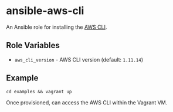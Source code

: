 # ansible-aws-cli

An Ansible role for installing the [AWS CLI](https://aws.amazon.com/cli/).

## Role Variables

- `aws_cli_version` - AWS CLI version (default: `1.11.14`)

## Example

`cd examples && vagrant up`

Once provisioned, can access the AWS CLI within the Vagrant VM.
